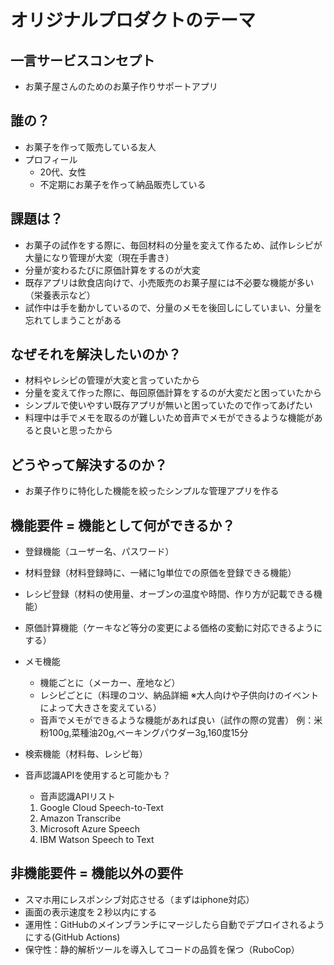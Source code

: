 # オリジナルプロダクトのテーマ

## 一言サービスコンセプト
- お菓子屋さんのためのお菓子作りサポートアプリ

## 誰の？
- お菓子を作って販売している友人
- プロフィール
  - 20代、女性
  - 不定期にお菓子を作って納品販売している

## 課題は？
- お菓子の試作をする際に、毎回材料の分量を変えて作るため、試作レシピが大量になり管理が大変（現在手書き）
- 分量が変わるたびに原価計算をするのが大変
- 既存アプリは飲食店向けで、小売販売のお菓子屋には不必要な機能が多い（栄養表示など）
- 試作中は手を動かしているので、分量のメモを後回しにしていまい、分量を忘れてしまうことがある

## なぜそれを解決したいのか？
- 材料やレシピの管理が大変と言っていたから
- 分量を変えて作った際に、毎回原価計算をするのが大変だと困っていたから
- シンプルで使いやすい既存アプリが無いと困っていたので作ってあげたい
- 料理中は手でメモを取るのが難しいため音声でメモができるような機能があると良いと思ったから

## どうやって解決するのか？
- お菓子作りに特化した機能を絞ったシンプルな管理アプリを作る

## 機能要件 = 機能として何ができるか？
- 登録機能（ユーザー名、パスワード）
- 材料登録（材料登録時に、一緒に1g単位での原価を登録できる機能）
- レシピ登録（材料の使用量、オーブンの温度や時間、作り方が記載できる機能）
- 原価計算機能（ケーキなど等分の変更による価格の変動に対応できるようにする）
- メモ機能
  - 機能ごとに（メーカー、産地など）
  - レシピごとに（料理のコツ、納品詳細 ※大人向けや子供向けのイベントによって大きさを変えている）
  - 音声でメモができるような機能があれば良い（試作の際の覚書）
  例：米粉100g,菜種油20g,ベーキングパウダー3g,160度15分
- 検索機能（材料毎、レシピ毎）

- 音声認識APIを使用すると可能かも？
  - 音声認識APIリスト
  1. Google Cloud Speech-to-Text
  2. Amazon Transcribe
  3. Microsoft Azure Speech
  4. IBM Watson Speech to Text


## 非機能要件 = 機能以外の要件
- スマホ用にレスポンシブ対応させる（まずはiphone対応）
- 画面の表示速度を２秒以内にする
- 運用性：GitHubのメインブランチにマージしたら自動でデプロイされるようにする(GitHub Actions)
- 保守性：静的解析ツールを導入してコードの品質を保つ（RuboCop）

